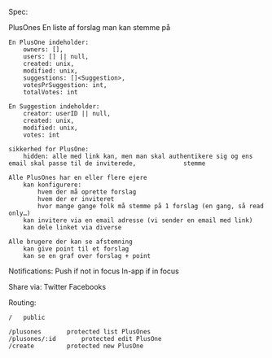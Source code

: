 Spec:

PlusOnes
	En liste af forslag man kan stemme på

	En PlusOne indeholder:
		owners: [],
		users: [] || null,
		created: unix,
		modified: unix,
		suggestions: []<Suggestion>,
		votesPrSuggestion: int,
		totalVotes: int

	En Suggestion indeholder:
		creator: userID || null,
		created: unix,
		modified: unix,
		votes: int
	
	sikkerhed for PlusOne:
		hidden: alle med link kan, men man skal authentikere sig og ens email skal passe til de inviterede, 			stemme

	Alle PlusOnes har en eller flere ejere
		kan konfigurere:
			hvem der må oprette forslag
			hvem der er inviteret
			hvor mange gange folk må stemme på 1 forslag (en gang, så read only…)
		kan invitere via en email adresse (vi sender en email med link)
		kan dele linket via diverse

	Alle brugere der kan se afstemning
		kan give point til et forslag
		kan se en graf over forslag + point
	
Notifications:
	Push if not in focus
	In-app if in focus

Share via:
	Twitter
	Facebooks

Routing:

	/	public	

	/plusones		protected list PlusOnes
	/plusones/:id		protected edit PlusOne
	/create			protected new PlusOne
